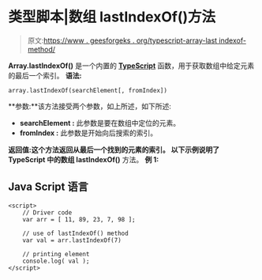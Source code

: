 # 类型脚本|数组 lastIndexOf()方法

> 原文:[https://www . geesforgeks . org/typescript-array-last indexof-method/](https://www.geeksforgeeks.org/typescript-array-lastindexof-method/)

**Array.lastIndexOf()** 是一个内置的 [**TypeScript**](https://www.geeksforgeeks.org/hello-world-in-typescript-language/) 函数，用于获取数组中给定元素的最后一个索引。
**语法:**

```
array.lastIndexOf(searchElement[, fromIndex])
```

**参数:**该方法接受两个参数，如上所述，如下所述:

*   **searchElement :** 此参数是要在数组中定位的元素。
*   **fromIndex :** 此参数是开始向后搜索的索引。

**返回值:**这个方法返回从最后一个找到的元素的索引。
以下示例说明了 TypeScript 中的**数组 lastIndexOf()** 方法。
**例 1:**

## Java Script 语言

```
<script>
    // Driver code
    var arr = [ 11, 89, 23, 7, 98 ]; 

    // use of lastIndexOf() method 
    var val = arr.lastIndexOf(7)

    // printing element
    console.log( val );
</script>
```